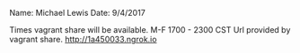 Name: Michael Lewis
Date: 9/4/2017

Times vagrant share will be available. M-F 1700 - 2300 CST
Url provided by vagrant share. http://1a450033.ngrok.io
